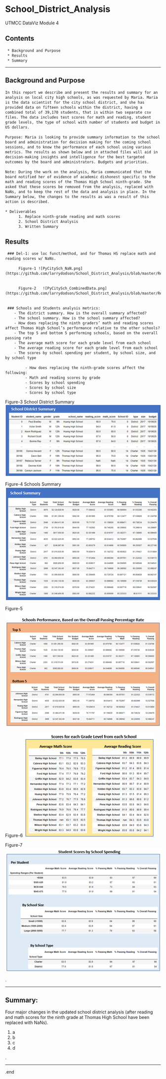 # School_District_Analysis
UTMCC DataViz Module 4

## Contents
     * Background and Purpose
     * Results
     * Summary 

---

## Background and Purpose
    In this report we describe and present the results and summary for an analysis on local city high schools, as was requested by Maria. Maria is the data scientist for the city school district, and she has provided data on fifteen schools within the district, having a combined total of 39,170 students, that is within two separate csv files. The data includes test scores for math and reading, student grade levels, the type of school with number of students and budget in US dollars. 
    
    Purpose: Maria is looking to provide summary information to the school board and administration for decision making for the coming school sessions, and to know the performance of each school using various metrics. The results as shown below and in attached files will aid in decision-making insights and intelligence for the best targeted outcomes by the board and administrators. Budgets and priorities.
    
    Note: During the work on the analysis, Maria communicated that the board notified her of evidence of academic dishonest specific to the math and reading scores of the Thomas High School ninth-grade. She asked that these scores be removed from the analysis, replaced with NaNs, and to keep the rest of the data and analysis in place. In the Summary below, the changes to the results as was a result of this action is described. 

    * Deliverables
          1. Replace ninth-grade reading and math scores
          2. School District Analysis
          3. Written Summary 


## Results 

     ### Del-1: use loc funct/method, and for Thomas HS replace math and reading scores w/ NaNs. 
     
          Figure-1 ![PyCitySch_NaN.png](https://github.com/larrydodson/School_District_Analysis/blob/master/Resources/PyCitySch_NaN.png)
          
          
          Figure-2   ![PyCitySch_CombinedData.png](https://github.com/larrydodson/School_District_Analysis/blob/master/Resources/PyCitySch_CombinedData.png)


     ### Schools and Students analysis metrics:
        - The district summary. How is the overall summary affected?
        - The school summary. How is the school summary affected?
        - How does replacing the ninth graders’ math and reading scores affect Thomas High School’s performance relative to the other schools?
        - The top 5 and bottom 5 performing schools, based on the overall passing rate
        - The average math score for each grade level from each school
        - The average reading score for each grade level from each school
        - The scores by school spending per student, by school size, and by school type

             - How does replacing the ninth-grade scores affect the following:
             - Math and reading scores by grade
             - Scores by school spending
             - Scores by school size
             - Scores by school type



Figure-3 School District Summary ![PyCitySch_SchDistrictSum.png](https://github.com/larrydodson/School_District_Analysis/blob/master/Resources/PyCitySch_SchDistrictSum.png)



Figure-4 Schools Summary ![PyCitySch_SchoolSum.png](https://github.com/larrydodson/School_District_Analysis/blob/master/Resources/PyCitySch_SchoolSum.png)






Figure-5  ![PyCitySch_PerformanceFives.png](https://github.com/larrydodson/School_District_Analysis/blob/master/Resources/PyCitySch_PerformanceFives.png)



Figure-6  ![PyCitySch_ScoresGradeLvl.png](https://github.com/larrydodson/School_District_Analysis/blob/master/Resources/PyCitySch_ScoresGradeLvl.png)




Figure-7  ![Resources/PyCitySch_Spending.png](https://github.com/larrydodson/School_District_Analysis/blob/master/Resources/PyCitySch_Spending.png)



.

---

## Summary: 

   Four major changes in the updated school district analysis (after reading and math scores for the ninth grade at Thomas High School have been replaced with NaNs).
   1. a
   2. b
   3. c
   4. d
      

.

--- 


.end 
